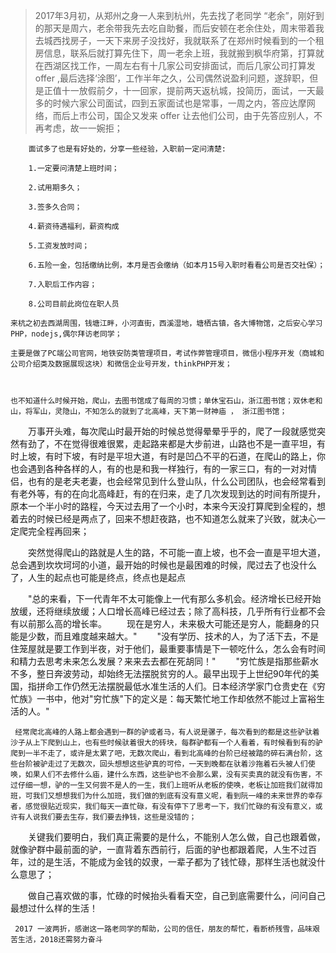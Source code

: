 >2017年3月初，从郑州之身一人来到杭州，先去找了老同学 “老余”，刚好到的那天是周六，老余带我先去吃自助餐，而后安顿在老余住处，周末带着我去城西找房子，一天下来房子没找好，我就联系了在郑州时候看到的一个租房信息，联系后就打算先住下，周一老余上班，我就搬到枫华府第，打算就在西湖区找工作，一周左右有十几家公司安排面试，而后几家公司打算发 offer ,最后选择‘涂图’，工作半年之久，公司偶然说盈利问题，遂辞职，但是正值十一放假前夕，十一回家，提前两天返杭城，投简历，面试，一天最多的时候六家公司面试，四到五家面试也是常事，一周之内，答应达摩网络，而后上市公司，国企又发来 offer 让去他们公司，由于先答应别人，不再考虑，故一一婉拒；


```
    面试多了也是有好处的，分享一些经验，入职前一定问清楚:

    1.一定要问清楚上班时间；

    2.试用期多久；

    3.签多久合同；

    4.薪资待遇福利，薪资构成

    5.工资发放时间；

    6.五险一金，包括缴纳比例，本月是否会缴纳（如本月15号入职时看看公司是否交社保）；

    7.入职后工作内容；

    8.公司目前此岗位在职人员
```


    来杭之初去西湖周围，钱塘江畔，小河直街，西溪湿地，塘栖古镇，各大博物馆，之后安心学习PHP，nodejs,偶尔拜访老同学；

    主要是做了PC端公司官网，地铁安防类管理项目，考试作弊管理项目，微信小程序开发（商城和公司介绍类及数据展现这块）和微信企业号开发，thinkPHP开发；

    

    也不知道什么时候开始，爬山，去图书馆成了每周的习惯；单休宝石山，浙江图书馆；双休老和山，将军山，灵隐山，不知怎么的就到了北高峰，天下第一财神庙 ， 浙江图书馆；

    万事开头难，每次爬山时最开始的时候总觉得晕晕乎乎的，爬了一段就感觉突然有劲了，不在觉得很难很累，走起路来都是大步前进，山路也不是一直平坦，有时上坡，有时下坡，有时是平坦大道，有时是凹凸不平的石道，在爬山的路上，你也会遇到各种各样的人，有的也是和我一样独行，有的一家三口，有的一对对情侣，也有的是老夫老妻，也会经常见到什么登山队，什么公司团队，也会经常看到有老外等，有的在向北高峰赶，有的在归来，走了几次发现到达的时间有所提升，原本一个半小时的路程，今天过去用了一个小时，本来今天没打算爬到全程的，想着去的时候已经是两点了，回来不想赶夜路，也不知道怎么就来了兴致，就决心一定爬完全程再回来；

  突然觉得爬山的路就是人生的路，不可能一直上坡，也不会一直是平坦大道，总会遇到坎坎坷坷的小道，最开始的时候也是最困难的时候，爬过去了也没什么了，人生的起点也可能是终点，终点也是起点

  "总的来看，下一代青年不太可能像上一代有那么多机会。经济增长已经开始放缓，还将继续放缓；人口增长高峰已经过去；除了高科技，几乎所有行业都不会有以前那么高的增长率。
  现在是穷人，未来极大可能还是穷人，能翻身的只能是少数，而且难度越来越大。"
  "没有学历、技术的人，为了活下去，不是住笼屋就是要工作到半夜，对于他们，最重要事情是下一顿吃什么，怎么会有时间和精力去思考未来怎么发展？来来去去都在死胡同！"
  "穷忙族是指那些薪水不多，整日奔波劳动，却始终无法摆脱贫穷的人。最早出现于上世纪90年代的美国，指拼命工作仍然无法摆脱最低水准生活的人们。日本经济学家门仓贵史在《穷忙族》一书中，他对"穷忙族"下的定义是：每天繁忙地工作却依然不能过上富裕生活的人。"

    

     经常爬北高峰的人路上都会遇到一群的驴或者马，有人说是骡子，每次看到的都是这些驴驮着沙子从上下爬到山上，也有些时候驮着很大的砖块，每群驴都有一个人看着，有时候看到有的驴爬到一半不走了，或许是太累了吧，无数次爬山，看到北高峰的台阶已经被踏的碎石满台阶，这些台阶被驴走过了无数次，回头想想这些驴真的可伶，一天到晚都在驮着沙拖着石头被人们使唤，如果人们不去修什么庙，建什么东西，这些驴也不会那么累，没有买卖真的就没有伤害，不过仔细一想，驴的一生又何尝不是人的一生，我们上班听从老板的使唤，老板让加班我们就得加班，可我们又想想我们为什么加班，我们做的到底有没有意义呢，看到阮一峰的未来世界的幸存者，感觉很贴近现实，我们每天一直忙碌，有没有停下了思考一下，我们忙碌的有没有意义，或许有人说我们要去生存，我们要去挣钱，这些是没错的；

  关键我们要明白，我们真正需要的是什么，不能别人怎么做，自己也跟着做，就像驴群中最前面的驴，一直背着东西前行，后面的驴也都跟着爬，人生不过百年，过的是生活，不能成为金钱的奴隶，一辈子都为了钱忙碌，那样生活也就没什么意思了；

  做自己喜欢做的事，忙碌的时候抬头看看天空，自己到底需要什么，问问自己最想过什么样的生活！

     2017 一波两折，感谢这一路老同学的帮助，公司的信任，朋友的帮忙，看断桥残雪，品味艰苦生活，2018还需努力奋斗